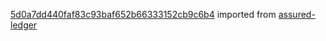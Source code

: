 [5d0a7dd440faf83c93baf652b66333152cb9c6b4](https://github.com/insolar/assured-ledger/commit/5d0a7dd440faf83c93baf652b66333152cb9c6b4) imported from [assured-ledger](https://github.com/insolar/assured-ledger)

